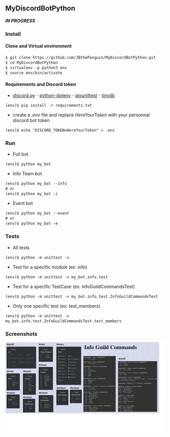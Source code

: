 ## MyDiscordBotPython

***IN PROGRESS***

### Install

#### Clone and Virtual environment
```shell
$ git clone https://github.com/JBthePenguin/MyDiscordBotPython.git
$ cd MyDiscordBotPython
$ virtualenv -p python3 env
$ source env/bin/activate
```

#### Requirements and Discord token
- [discord.py](https://discordpy.readthedocs.io/en/latest/) - [python-dotenv](https://github.com/theskumar/python-dotenv) - [aiounittest](https://github.com/kwarunek/aiounittest) - [tinydb](https://tinydb.readthedocs.io/en/latest/)
```shell
(env)$ pip install -r requirements.txt
```
- create a *.env* file and replace *HereYourToken* with your personnal discord bot token
```shell
(env)$ echo "DISCORD_TOKEN=HereYourToken" > .env
```

### Run
- Full bot
```shell
(env)$ python my_bot
```
- Info Team bot
```shell
(env)$ python my_bot --info
# or
(env)$ python my_bot -i
```
- Event bot
```shell
(env)$ python my_bot --event
# or
(env)$ python my_bot -e
```

### Tests
- All tests
```shell
(env)$ python -m unittest -v
```
- Test for a specific module (ex: info)
```shell
(env)$ python -m unittest -v my_bot.info.test
```
- Test for a specific TestCase (ex: InfoGuildCommandsTest)
```shell
(env)$ python -m unittest -v my_bot.info.test.InfoGuildCommandsTest
```
- Only one specific test (ex: test_members)
```shell
(env)$ python -m unittest -v my_bot.info.test.InfoGuildCommandsTest.test_members
```

### Screenshots
![Info Guild Commmands](screenshots/infoguildcommands.png)
